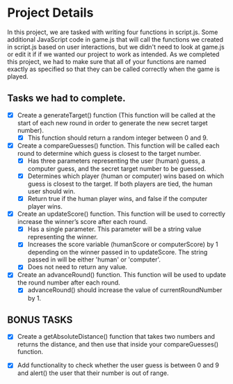 # Project Details

In this project, we are tasked with writing four functions in script.js. 
Some additional JavaScript code in game.js that will call the functions we created in script.js based on user interactions, but we didn't need to look at game.js or edit it if if we wanted our project to work as intended.
As we completed this project, we had to make sure that all of your functions are named exactly as specified so that they can be called correctly when the game is played.

## Tasks we had to complete.

* [x] Create a generateTarget() function (This function will be called at the start of each new round in order to generate the new secret target number). 
  * [x] This function should return a random integer between 0 and 9.
* [x] Create a compareGuesses() function. This function will be called each round to determine which guess is closest to the target number.
  * [x] Has three parameters representing the user (human) guess, a computer guess, and the secret target number to be guessed.
  * [x] Determines which player (human or computer) wins based on which guess is closest to the target. If both players are tied, the human user should win.
  * [x] Return true if the human player wins, and false if the computer player wins.
* [x] Create an updateScore() function. This function will be used to correctly increase the winner’s score after each round.
  * [x] Has a single parameter. This parameter will be a string value representing the winner.
  * [x] Increases the score variable (humanScore or computerScore) by 1 depending on the winner passed in to updateScore. The string passed in will be either 'human' or 'computer'.
  * [x] Does not need to return any value.
* [x] Create an advanceRound() function. This function will be used to update the round number after each round.
  * [x] advanceRound() should increase the value of currentRoundNumber by 1.

## BONUS TASKS

* [x] Create a getAbsoluteDistance() function that takes two numbers and returns the distance, and then use that inside your compareGuesses() function.
* [x] Add functionality to check whether the user guess is between 0 and 9 and alert() the user that their number is out of range.





